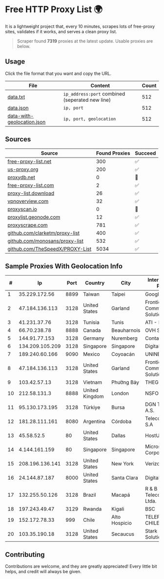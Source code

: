 
# Free HTTP Proxy List 🌍

It is a lightweight project that, every 10 minutes, scrapes lots of free-proxy sites, validates if it works, and serves a clean proxy list.


> Scraper found **7319** proxies at the latest update. Usable proxies are below.

## Usage

Click the file format that you want and copy the URL.


|File|Content|Count|
|----|-------|-----|
|[data.txt](https://raw.githubusercontent.com/themiralay/Proxy-List-World/master/data.txt)|`ip_address:port` combined (seperated new line)|512|
|[data.json](https://raw.githubusercontent.com/themiralay/Proxy-List-World/master/data.json)|`ip, port`|512|
|[data-with-geolocation.json](https://raw.githubusercontent.com/themiralay/Proxy-List-World/master/data-with-geolocation.json)|`ip, port, geolocation`|512|

## Sources

|Source|Found Proxies|Succeed|
|------|-------------|-------|
|[free-proxy-list.net](https://free-proxy-list.net)|300|✅|
|[us-proxy.org](https://www.us-proxy.org)|200|✅|
|[proxydb.net](http://proxydb.net)|0|🚫|
|[free-proxy-list.com](https://free-proxy-list.com/?page=&port=&type%5B%5D=http&type%5B%5D=https&up_time=0&search=Search)|2|✅|
|[proxy-list.download](https://www.proxy-list.download/HTTP)|26|✅|
|[vpnoverview.com](https://vpnoverview.com/privacy/anonymous-browsing/free-proxy-servers)|32|✅|
|[proxyscan.io](https://www.proxyscan.io)|0|🚫|
|[proxylist.geonode.com](https://proxylist.geonode.com/api/proxy-list?limit=300&page=1&sort_by=lastChecked&sort_type=desc&protocols=http,https)|12|✅|
|[proxyscrape.com](https://api.proxyscrape.com/v2/?request=displayproxies&protocol=http&timeout=10000&country=all&ssl=all&anonymity=all)|781|✅|
|[github.com/clarketm/proxy-list](https://raw.githubusercontent.com/clarketm/proxy-list/master/proxy-list-raw.txt)|400|✅|
|[github.com/monosans/proxy-list](https://raw.githubusercontent.com/monosans/proxy-list/main/proxies/http.txt)|532|✅|
|[github.com/TheSpeedX/PROXY-List](https://raw.githubusercontent.com/TheSpeedX/PROXY-List/master/http.txt)|5034|✅|


## Sample Proxies With Geolocation Info

|#|Ip|Port|Country|City|Internet Service Provider|
|-|--|----|-------|----|-------------------------|
|1|35.229.172.56|8899|Taiwan|Taipei|Google LLC|
|2|47.184.136.113|3128|United States|Garland|Frontier Communications Solutions|
|3|41.231.37.76|3128|Tunisia|Tunis|ATI - ISP|
|4|66.70.238.78|8888|Canada|Beauharnois|OVH SAS|
|5|144.91.77.153|3128|Germany|Nuremberg|Contabo GmbH|
|6|134.209.105.209|3128|Singapore|Singapore|DigitalOcean, LLC|
|7|189.240.60.166|9090|Mexico|Coyoacán|UNINET|
|8|47.184.136.113|3128|United States|Garland|Frontier Communications Solutions|
|9|103.42.57.13|3128|Vietnam|Phường Bảy|THEGIOISO|
|10|212.58.131.3|8888|United Kingdom|London|NSFOCUS, Inc.|
|11|95.130.173.195|3128|Türkiye|Bursa|DGN TEKNOLOJI A.S.|
|12|181.28.111.161|8080|Argentina|Córdoba|Telecom Argentina S.A|
|13|45.58.52.5|80|United States|Dallas|HostUS|
|14|4.144.161.159|80|Singapore|Singapore|Microsoft Corporation|
|15|208.196.136.141|3128|United States|New York|Verizon Business|
|16|24.144.87.187|8000|United States|Santa Clara|DigitalOcean, LLC|
|17|132.255.50.126|3128|Brazil|Macapá|R & B Serviços de Telecomunicações Ltda.|
|18|197.243.49.47|3129|Rwanda|Kigali|BSC|
|19|152.172.78.33|999|Chile|Alto Hospicio|TELEFÓNICA CHILE S.A.|
|20|103.35.190.18|3128|United States|Secaucus|Stark Industries Solutions LTD|



## Contributing

Contributions are welcome, and they are greatly appreciated! Every
little bit helps, and credit will always be given.

